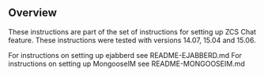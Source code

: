 Overview
--------

These instructions are part of the set of instructions for setting up
ZCS Chat feature. These instructions were tested with versions 14.07, 15.04 and 15.06.

For instructions on setting up ejabberd see README-EJABBERD.md
For instructions on setting up MongooseIM see README-MONGOOSEIM.md